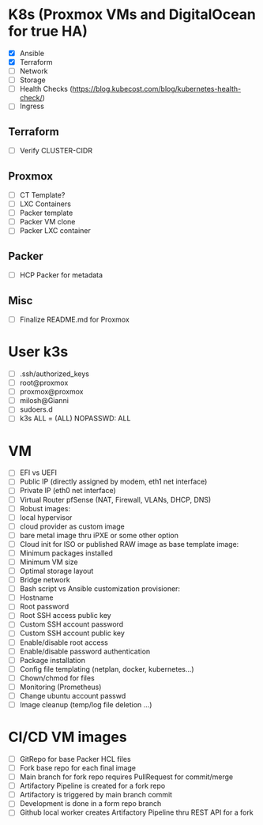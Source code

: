 # K8s (Proxmox VMs and DigitalOcean for true HA)
- [x] Ansible
- [x] Terraform
- [ ] Network
- [ ] Storage
- [ ] Health Checks (https://blog.kubecost.com/blog/kubernetes-health-check/)
- [ ] Ingress

## Terraform
- [ ] Verify CLUSTER-CIDR

## Proxmox
- [ ] CT Template?
- [ ] LXC Containers
- [ ] Packer template
- [ ] Packer VM clone
- [ ] Packer LXC container

## Packer
- [ ] HCP Packer for metadata

## Misc
- [ ] Finalize README.md for Proxmox

# User k3s
- [ ] .ssh/authorized_keys 
- [ ] root@proxmox
- [ ] proxmox@proxmox
- [ ] milosh@Gianni
- [ ] sudoers.d
- [ ] k3s ALL = (ALL) NOPASSWD: ALL

# VM
- [ ] EFI vs UEFI
- [ ] Public IP (directly assigned by modem, eth1 net interface)
- [ ] Private IP (eth0 net interface)
- [ ] Virtual Router pfSense (NAT, Firewall, VLANs, DHCP, DNS)
- [ ] Robust images:
 - [ ] local hypervisor
 - [ ] cloud provider as custom image 
 - [ ] bare metal image thru iPXE or some other option
- [ ] Cloud init for ISO or published RAW image as base template image:
 - [ ]  Minimum packages installed
 - [ ]  Minimum VM size
 - [ ]  Optimal storage layout
 - [ ]  Bridge network
- [ ] Bash script vs Ansible customization provisioner:
 - [ ] Hostname
 - [ ] Root password
 - [ ] Root SSH access public key
 - [ ] Custom SSH account password
 - [ ] Custom SSH account public key
 - [ ] Enable/disable root access
 - [ ] Enable/disable password authentication
 - [ ] Package installation
 - [ ] Config file templating (netplan, docker, kubernetes...)
 - [ ] Chown/chmod for files
 - [ ] Monitoring (Prometheus)
 - [ ] Change ubuntu account passwd
 - [ ] Image cleanup (temp/log file deletion ...)

# CI/CD VM images
- [ ] GitRepo for base Packer HCL files
- [ ] Fork base repo for each final image
- [ ] Main branch for fork repo requires PullRequest for commit/merge
- [ ] Artifactory Pipeline is created for a fork repo
- [ ] Artifactory is triggered by main branch commit
- [ ] Development is done in a form repo branch
- [ ] Github local worker creates Artifactory Pipeline thru REST API for a fork
